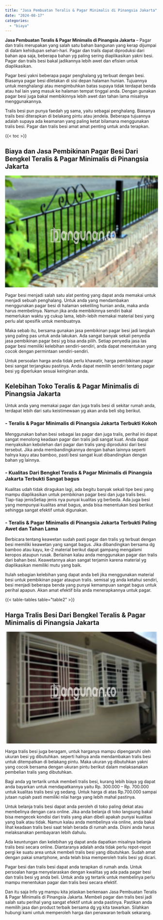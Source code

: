 ```yaml
---
title: "Jasa Pembuatan Teralis & Pagar Minimalis di Pinangsia Jakarta"
date: "2024-08-17"
categories: 
  - "biaya"
---
```


**Jasa Pembuatan Teralis & Pagar Minimalis di Pinangsia Jakarta** – Pagar dan tralis merupakan yang salah satu bahan bangunan yang kerap dijumpai di dalam kehidupan sehari-hari. Pagar dan trails dapat diproduksi dari bahan apa saja, beberapa bahan yg paling sering diaplikasikan yakni besi. Pagar dan trails besi bakal jadikannya lebih awet dan efisien untuk diaplikasikan.

Pagar besi yakni beberapa pagar penghalang yg terbuat dengan besi. Biasanya pagar besi diletakan di sisi depan halaman hunian. Tujuannya untuk menghalangi atau mengimbuhkan batas supaya tidak terdapat benda atau hal lain yang masuk ke halaman tempat tinggal anda. Dengan gunakan pagar besi juga bakal membikinnya lebih awet dan tahan lama misalnya menggunakannya.

Tralis besi pun punya faedah yg sama, yaitu sebagai penghalang. Biasanya trails besi diterapkan di belakang pintu atau jendela. Beberapa tujuannya adalah supaya ada keamanan yang paling ketat bilamana menggunakan tralis besi. Pagar dan tralis besi amat amat penting untuk anda terapkan.

{{< toc >}}

## Biaya dan Jasa Pembikinan Pagar Besi Dari Bengkel Teralis & Pagar Minimalis di Pinangsia Jakarta

![Jasa Pembuatan Teralis & Pagar Minimalis di Pinangsia Jakarta](/images/pagar-minimalis-murah-35.png)

Pagar besi menjadi salah satu alat penting yang dapat anda memakai untuk menjadi sebuah penghalang. Untuk anda yang mendambakan menggunakan pagar besi di halaman sekeliling hunian anda, maka anda harus membelinya. Namun jika anda membikinnya sendiri bakal memerlukan waktu yg cukup lama, lebih-lebih memakai material besi yang perlu alat spesifik untuk membuatnya.

Maka sebab itu, bersama gunakan jasa pembikinan pagar besi jadi langkah yang paling pas untuk anda lakukan. Ada sangat banyak sekali penyedia jasa pembikinan pagar besi yg bisa anda pilih. Setiap penyedia jasa las pagar besi memiliki kelebihan sendiri-sendiri, anda dapat menentukan yang cocok dengan permintaan sendiri-sendiri.

Untuk persoalan harga anda tidak perlu khawatir, harga pembikinan pagar besi sangat terjangkau pastinya. Anda dapat memilih sendiri tentang pagar besi yg diperlukan sesuai keinginan anda.

## Kelebihan Toko Teralis & Pagar Minimalis di Pinangsia Jakarta

Untuk anda yang memakai pagar dan juga tralis besi di sekitar rumah anda, terdapat lebih dari satu keistimewaan yg akan anda beli sbg berikut.

### \- Teralis & Pagar Minimalis di Pinangsia Jakarta Terbukti Kokoh

Menggunakan bahan besi sebagai las pagar dan juga tralis, perihal ini dapat sangat menolong keadaan pagar dan tralis jadi sangat kuat. Anda dapat menyaksikan kebolehan dari pagar dan tralis yang diproduksi dari besi tersebut. Jika anda membandingkannya dengan bahan lainnya seperti halnya kayu atau bamboo, pasti besi sangat kuat dibandingkan dengan bahan yg lainnya.

### \- Kualitas Dari Bengkel Teralis & Pagar Minimalis di Pinangsia Jakarta Terbukti Sangat bagus

Kualitas udah tidak diragukan lagi, ada begitu banyak sekali tipe besi yang mampu diaplikasikan untuk pembikinan pagar besi dan juga tralis besi. Tiap-tiap jenisSetiap jenis nya punyai kualitas yg berbeda. Ada juga besi yang mempunyai kualitas amat bagus, anda bisa menentukan besi berikut sehingga sangat efektif untuk digunakan.

### \- Teralis & Pagar Minimalis di Pinangsia Jakarta Terbukti Paling Awet dan Tahan Lama

Berbicara tentang keawetan sudah pasti pagar dan tralis yg terbuat dengan besi memiliki keawetan yang sangat bagus. Jika dibandingkan bersama dg bamboo atau kayu, ke-2 material berikut dapat gampang mengalami keropos ataupun rusak. Berlainan kalau anda menggunakan pagar dan tralis dari bahan besi. Keawetannya akan sangat terjamin karena material yg diaplikasikan memiliki mutu yang baik.

Itulah sebagian kelebihan yang dapat anda beli jika menggunakan material besi untuk pembikinan pagar ataupun tralis. semisal yg anda ketahui sendiri, besi menjadi beberapa benda yang punyai kemampuan sangat bagus untuk perihal apapun. Akan amat efektif bila anda menerapkannya untuk pagar.

{{< table-tables table="table2" >}}

## Harga Tralis Besi Dari Bengkel Teralis & Pagar Minimalis di Pinangsia Jakarta

![Jasa Pembuatan Teralis & Pagar Minimalis di Pinangsia Jakarta](/images/teralis-minimalis-murah-23.png)

Harga tralis besi juga beragam, untuk harganya mampu dipengaruhi oleh ukuran besi yg dibutuhkan. seperti halnya anda mendambakan tralis besi untuk ditempatkan di belakang pintu. Maka ukuran yg dibutuhkan yakni yang cocok bersama dengan ukuran pintu berikut dalam melaksanakan pembelian tralis yang dibutuhkan.

Bagi anda yg tertarik untuk membeli tralis besi, kurang lebih biaya yg dapat anda bayarkan untuk mendapatkannya yaitu Rp. 300.000 – Rp. 700.000 untuk kualitas tralis besi yg sedang. Untuk harga di atas Rp.700.000 sampai jutaan rupiah pasti memiliki nilai harga yang lebih mahal pastinya.

Untuk belanja tralis besi dapat anda peroleh di toko paling dekat atau membelinya dengan cara online. Jika anda belanja di toko langsung bakal bisa mengecek kondisi dari tralis yang akan dibeli apakah punyai kualitas yang baik atau tidak. Namun kalau anda membelinya via online, anda bakal lihat keadaan tralis besi saat telah berada di rumah anda. Disini anda harus melaksanakan pembayaran lebih dahulu.

Ada keuntungan dan kelebihan yg dapat anda dapatkan misalnya belanja tralis besi secara online. Diantaranya adalah anda tidak perlu repot-repot pergi ke suatu area untuk membeli tralis besi yang dibutuhkan. Sudah amat dengan pakai smartphone, anda telah bisa memperoleh tralis besi yg dicari.

Pagar besi dan tralis besi dapat anda terapkan di rumah anda. Untuk persoalan harga menyelaraskan dengan kwalitas yg ada pada pagar besi dan tralis besi yg anda beli. Untuk anda yg tertarik untuk membelinya perlu mampu menentukan pagar dan tralis besi secara efektif.

Dan itu saja Info yg mampu kita jelaskan berkenaan Jasa Pembuatan Teralis & Pagar Minimalis di Pinangsia Jakarta. Membeli pagar dan tralis besi jadi salah satu perihal yang sangat efektif untuk anda pastinya. Pastikan anda memilih jasa dan product terbaik bersama dg yg kita tawarkan. Silahkan hubungi kami untuk memperoleh harga dan penawaran terbaik sekarang.
